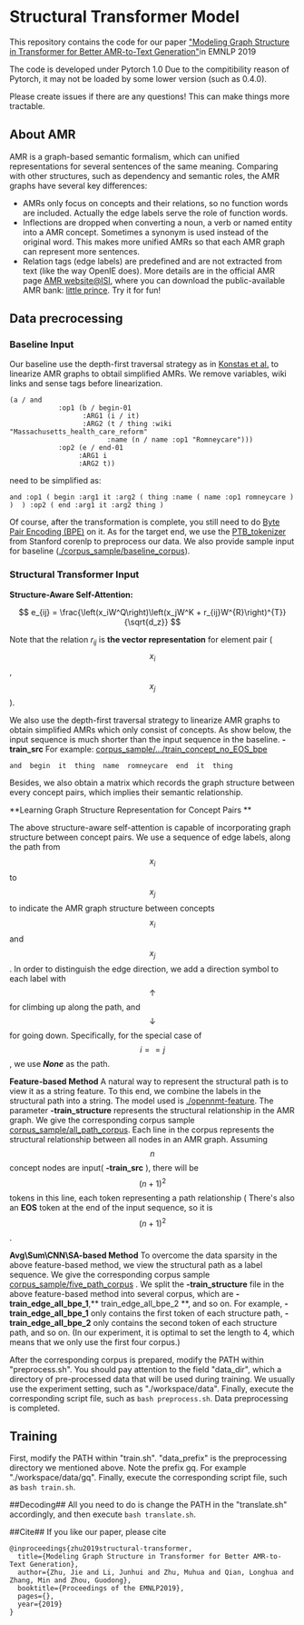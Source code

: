 # Structural Transformer Model

This repository contains the code for our paper ["Modeling Graph Structure in Transformer for Better AMR-to-Text Generation"](https://arxiv.org/abs/1909.00136)in EMNLP 2019

The code is developed under Pytorch 1.0 Due to the compitibility reason of Pytorch, it may not be loaded by some lower version (such as 0.4.0).

Please create issues if there are any questions! This can make things more tractable.

## About AMR
AMR is a graph-based semantic formalism, which can unified representations for several sentences of the same meaning. Comparing with other structures, such as dependency and semantic roles, the AMR graphs have several key differences:

* AMRs only focus on concepts and their relations, so no function words are included. Actually the edge labels serve the role of function words.
* Inflections are dropped when converting a noun, a verb or named entity into a AMR concept. Sometimes a synonym is used instead of the original word. This makes more unified AMRs so that each AMR graph can represent more sentences.
* Relation tags (edge labels) are predefined and are not extracted from text (like the way OpenIE does). More details are in the official AMR page [AMR website@ISI](https://amr.isi.edu/download.html), where you can download the public-available AMR bank: [little prince](https://amr.isi.edu/download/amr-bank-struct-v1.6.txt). Try it for fun!

## Data precrocessing
### Baseline Input 
Our baseline use the depth-first traversal strategy as in [Konstas et al.](https://github.com/sinantie/NeuralAmr) to linearize AMR graphs to obtail simplified AMRs. We remove variables, wiki links and sense tags before linearization.

```
(a / and
            :op1 (b / begin-01
                  :ARG1 (i / it)
                  :ARG2 (t / thing :wiki "Massachusetts_health_care_reform"
                        :name (n / name :op1 "Romneycare")))
            :op2 (e / end-01
                 :ARG1 i
                 :ARG2 t))
```

need to be simplified as:

`
and :op1 ( begin :arg1 it :arg2 ( thing :name ( name :op1 romneycare )  )  ) :op2 ( end :arg1 it :arg2 thing )
`

Of course, after the transformation is complete, you still need to do [Byte Pair Encoding (BPE)](https://github.com/rsennrich/subword-nmt) on it. As for the target end, we use the [PTB_tokenizer](https://nlp.stanford.edu/software/tokenizer.shtml) from Stanford corenlp to preprocess our data. We also provide sample input for baseline ([./corpus_sample/baseline_corpus](https://github.com/Amazing-J/structural-transformer/tree/master/corpus_sample/baseline_corpus)).

### Structural Transformer Input
**Structure-Aware Self-Attention:**

$$ e_{ij} = \frac{\left(x_iW^Q\right)\left(x_jW^K + r_{ij}W^{R}\right)^{T}}{\sqrt{d_z}} $$

Note that the relation $r_{ij}$ is **the vector representation** for element pair ($$x_i$$, $$x_j$$).

We also use the depth-first traversal strategy to linearize AMR graphs to obtain simplified AMRs which only consist of concepts. As show below, the input sequence is much shorter than the input sequence in the baseline.
	**-train_src** For example: [corpus_sample/.../train_concept_no_EOS_bpe](https://github.com/Amazing-J/structural-transformer/blob/master/corpus_sample/five_path_corpus/train_concept_no_EOS_bpe)
	
` and  begin  it  thing  name  romneycare  end  it  thing `

Besides, we also obtain a matrix which records the graph structure between every concept pairs, which implies their semantic relationship.

**Learning Graph Structure Representation for Concept Pairs **

The above structure-aware self-attention is capable of incorporating graph structure between concept pairs. We use a sequence of edge labels, along the path from $$x_i$$ to $$x_j$$ to indicate the AMR graph structure between concepts $$x_i$$ and $$x_j$$. In order to distinguish the edge direction, we add a direction symbol to each label with $$\uparrow$$ for climbing up along the path, and $$\downarrow$$ for going down. Specifically, for the special case of $$i==j$$, we use ***None*** as the path. 

**Feature-based Method**
A natural way to represent the structural path is to view it as a string feature. To this end, we combine the labels in the structural path into a string. The model used is [./opennmt-feature](https://github.com/Amazing-J/structural-transformer/tree/master/opennmt-feature).
The parameter **-train_structure** represents the structural relationship in the AMR graph. We give the corresponding corpus sample [corpus_sample/all_path_corpus](https://github.com/Amazing-J/structural-transformer/blob/master/corpus_sample/all_path_corpus/train_edge_all_bpe). 
Each line in the corpus represents the structural relationship between all nodes in an AMR graph. Assuming $$n$$ concept nodes are input( **-train_src** ), there will be $${(n+1)}^2$$ tokens in this line, each token representing a path relationship ( There's also an **EOS** token at the end of the input sequence, so it is $${(n+1)}^2$$. 

**Avg\Sum\CNN\SA-based Method**
To overcome the data sparsity in the above feature-based method, we view the structural path as a label sequence. We give the corresponding corpus sample [corpus_sample/five_path_corpus](https://github.com/Amazing-J/structural-transformer/tree/master/corpus_sample/five_path_corpus) .
We split the **-train_structure** file in the above feature-based method into several corpus, which are **-train_edge_all_bpe_1**,** train_edge_all_bpe_2 **, and so on. For example, **-train_edge_all_bpe_1** only contains the first token of each structure path, **-train_edge_all_bpe_2** only contains the second token of each structure path, and so on. (In our experiment, it is optimal to set the length to 4, which means that we only use the first four corpus.)

After the corresponding corpus is prepared, modify the PATH within "preprocess.sh". You should pay attention to the field "data_dir", which a directory of pre-processed data that will be used during training. We usually use the experiment setting, such as "./workspace/data". Finally, execute the corresponding script file, such as ```bash preprocess.sh```. 
Data preprocessing is completed.

## Training ##
First, modify the PATH within "train.sh". "data_prefix" is the preprocessing directory we mentioned above. Note the prefix gq. For example "./workspace/data/gq". Finally, execute the corresponding script file, such as ```bash train.sh```.

##Decoding##
All you need to do is change the PATH in the "translate.sh" accordingly, and then execute ```bash translate.sh```.

##Cite##
If you like our paper, please cite
```
@inproceedings{zhu2019structural-transformer,
  title={Modeling Graph Structure in Transformer for Better AMR-to-Text Generation},
  author={Zhu, Jie and Li, Junhui and Zhu, Muhua and Qian, Longhua and Zhang, Min and Zhou, Guodong},
  booktitle={Proceedings of the EMNLP2019},
  pages={},
  year={2019}
}
```



